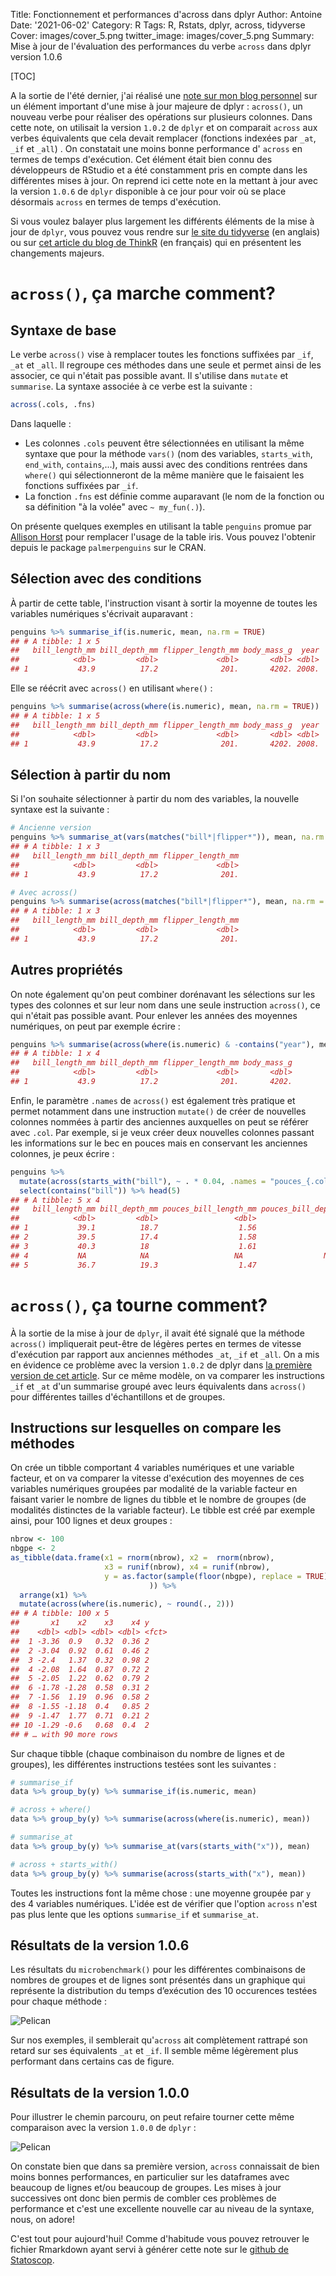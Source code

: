 Title: Fonctionnement et performances d'across dans dplyr
Author: Antoine
Date: '2021-06-02'
Category: R
Tags: R, Rstats, dplyr, across, tidyverse
Cover: images/cover_5.png
twitter_image: images/cover_5.png
Summary: Mise à jour de l'évaluation des performances du verbe `across` dans dplyr version 1.0.6


[TOC]

A la sortie de l'été dernier, j'ai réalisé une [note sur mon blog personnel](https://antoinesir.rbind.io/post/fonctionnement-de-across-dans-dplyr/) sur un élément important d'une mise à jour majeure de dplyr : `across()`, un nouveau verbe pour réaliser des opérations sur plusieurs colonnes. Dans cette note, on utilisait la version `1.0.2` de `dplyr` et on comparait `across` aux verbes équivalents que cela devait remplacer (fonctions indexées par `_at`, `_if` et `_all`) . On constatait une moins bonne performance d' `across` en termes de temps d'exécution. Cet élément était bien connu des développeurs de RStudio et a été constamment pris en compte dans les différentes mises à jour. On reprend ici cette note en la mettant à jour avec la version `1.0.6` de `dplyr` disponible à ce jour pour voir où se place désormais `across` en termes de temps d'exécution.

Si vous voulez balayer plus largement les différents éléments de la mise à jour de `dplyr`, vous pouvez vous rendre sur [le site du tidyverse](https://www.tidyverse.org/blog/2020/06/dplyr-1-0-0/) (en anglais) ou sur [cet article du blog de ThinkR](https://thinkr.fr/hey-quoi-de-neuf-dplyr-le-point-sur-la-v1/#La_fonction_de_calcul_avec_conditions_sur_les_variables_across()) (en français) qui en présentent les changements majeurs. 

# `across()`, ça marche comment?  

## Syntaxe de base  

Le verbe `across()` vise à remplacer toutes les fonctions suffixées par `_if`, `_at` et `_all`. Il regroupe ces méthodes dans une seule et permet ainsi de les associer, ce qui n'était pas possible avant. Il s'utilise dans `mutate` et `summarise`. La syntaxe associée à ce verbe est la suivante :   


```r
across(.cols, .fns)
```
 Dans laquelle :  
 - Les colonnes `.cols` peuvent être sélectionnées en utilisant la même syntaxe que pour la méthode `vars()` (nom des variables, `starts_with`, `end_with`, `contains`,...), mais aussi avec des conditions rentrées dans `where()` qui sélectionneront de la même manière que le faisaient les fonctions suffixées par `_if`.  
 - La fonction `.fns` est définie comme auparavant (le nom de la fonction ou sa définition "à la volée" avec `~ my_fun(.)`).  
 

On présente quelques exemples en utilisant la table `penguins` promue par [Allison Horst](https://github.com/allisonhorst/palmerpenguins) pour remplacer l'usage de la table iris. Vous pouvez l'obtenir depuis le package `palmerpenguins` sur le CRAN.  

## Sélection avec des conditions  

À partir de cette table, l'instruction visant à sortir la moyenne de toutes les variables numériques s'écrivait auparavant :  


```r
penguins %>% summarise_if(is.numeric, mean, na.rm = TRUE)
## # A tibble: 1 x 5
##   bill_length_mm bill_depth_mm flipper_length_mm body_mass_g  year
##            <dbl>         <dbl>             <dbl>       <dbl> <dbl>
## 1           43.9          17.2              201.       4202. 2008.
```

Elle se réécrit avec `across()` en utilisant `where()` :  


```r
penguins %>% summarise(across(where(is.numeric), mean, na.rm = TRUE))
## # A tibble: 1 x 5
##   bill_length_mm bill_depth_mm flipper_length_mm body_mass_g  year
##            <dbl>         <dbl>             <dbl>       <dbl> <dbl>
## 1           43.9          17.2              201.       4202. 2008.
```

## Sélection à partir du nom  

Si l'on souhaite sélectionner à partir du nom des variables, la nouvelle syntaxe est la suivante :  


```r
# Ancienne version
penguins %>% summarise_at(vars(matches("bill*|flipper*")), mean, na.rm = TRUE)
## # A tibble: 1 x 3
##   bill_length_mm bill_depth_mm flipper_length_mm
##            <dbl>         <dbl>             <dbl>
## 1           43.9          17.2              201.

# Avec across()
penguins %>% summarise(across(matches("bill*|flipper*"), mean, na.rm = TRUE))
## # A tibble: 1 x 3
##   bill_length_mm bill_depth_mm flipper_length_mm
##            <dbl>         <dbl>             <dbl>
## 1           43.9          17.2              201.
```

## Autres propriétés  

On note également qu'on peut combiner dorénavant les sélections sur les types des colonnes et sur leur nom dans une seule instruction `across()`, ce qui n'était pas possible avant. Pour enlever les années des moyennes numériques, on peut par exemple écrire :   


```r
penguins %>% summarise(across(where(is.numeric) & -contains("year"), mean, na.rm = TRUE))
## # A tibble: 1 x 4
##   bill_length_mm bill_depth_mm flipper_length_mm body_mass_g
##            <dbl>         <dbl>             <dbl>       <dbl>
## 1           43.9          17.2              201.       4202.
```

Enfin, le paramètre `.names` de `across()` est également très pratique et permet notamment dans une instruction `mutate()` de créer de nouvelles colonnes nommées à partir des anciennes auxquelles on peut se référer avec `.col`. Par exemple, si je veux créer deux nouvelles colonnes passant les informations sur le bec en pouces mais en conservant les anciennes colonnes, je peux écrire :  


```r
penguins %>% 
  mutate(across(starts_with("bill"), ~ . * 0.04, .names = "pouces_{.col}")) %>% 
  select(contains("bill")) %>% head(5)
## # A tibble: 5 x 4
##   bill_length_mm bill_depth_mm pouces_bill_length_mm pouces_bill_depth_mm
##            <dbl>         <dbl>                 <dbl>                <dbl>
## 1           39.1          18.7                  1.56                0.748
## 2           39.5          17.4                  1.58                0.696
## 3           40.3          18                    1.61                0.72 
## 4           NA            NA                   NA                  NA    
## 5           36.7          19.3                  1.47                0.772
```

# `across()`, ça tourne comment?  
À la sortie de la mise à jour de `dplyr`, il avait été signalé que la méthode `across()` impliquerait peut-être de légères pertes en termes de vitesse d'exécution par rapport aux anciennes méthodes `_at`, `_if` et `_all`. On a mis en évidence ce problème avec la version `1.0.2` de dplyr dans [la première version de cet article](https://antoinesir.rbind.io/post/fonctionnement-de-across-dans-dplyr/). Sur ce même modèle, on va comparer les instructions `_if` et `_at` d'un summarise groupé avec leurs équivalents dans `across()` pour différentes tailles d'échantillons et de groupes.   

## Instructions sur lesquelles on compare les méthodes 
On crée un tibble comportant 4 variables numériques et une variable facteur, et on va comparer la vitesse d'exécution des moyennes de ces variables numériques groupées par modalité de la variable facteur en faisant varier le nombre de lignes du tibble et le nombre de groupes (de modalités distinctes de la variable facteur). Le tibble est créé par exemple ainsi, pour 100 lignes et deux groupes :  

```r
nbrow <- 100
nbgpe <- 2
as_tibble(data.frame(x1 = rnorm(nbrow), x2 =  rnorm(nbrow), 
                     x3 = runif(nbrow), x4 = runif(nbrow),
                     y = as.factor(sample(floor(nbgpe), replace = TRUE))
                               )) %>% 
  arrange(x1) %>% 
  mutate(across(where(is.numeric), ~ round(., 2)))
## # A tibble: 100 x 5
##       x1    x2    x3    x4 y    
##    <dbl> <dbl> <dbl> <dbl> <fct>
##  1 -3.36  0.9   0.32  0.36 2    
##  2 -3.04  0.92  0.61  0.46 2    
##  3 -2.4   1.37  0.32  0.98 2    
##  4 -2.08  1.64  0.87  0.72 2    
##  5 -2.05  1.22  0.62  0.79 2    
##  6 -1.78 -1.28  0.58  0.31 2    
##  7 -1.56  1.19  0.96  0.58 2    
##  8 -1.55 -1.18  0.4   0.85 2    
##  9 -1.47  1.77  0.71  0.21 2    
## 10 -1.29 -0.6   0.68  0.4  2    
## # … with 90 more rows
```


Sur chaque tibble (chaque combinaison du nombre de lignes et de groupes), les différentes instructions testées sont les suivantes :  

```r
# summarise_if  
data %>% group_by(y) %>% summarise_if(is.numeric, mean) 

# across + where()  
data %>% group_by(y) %>% summarise(across(where(is.numeric), mean))  

# summarise_at  
data %>% group_by(y) %>% summarise_at(vars(starts_with("x")), mean) 

# across + starts_with()  
data %>% group_by(y) %>% summarise(across(starts_with("x"), mean))
```

Toutes les instructions font la même chose : une moyenne groupée par `y` des 4 variables numériques. L'idée est de vérifier que l'option `across` n'est pas plus lente que les options `summarise_if` et `summarise_at`. 

## Résultats de la version 1.0.6   

Les résultats du `microbenchmark()` pour les différentes combinaisons de nombres de groupes et de lignes sont présentés dans un graphique qui représente la distribution du temps d’exécution des 10 occurences testées pour chaque méthode :     


![Pelican](../images/across_files/unnamed-chunk-10-1.png)<!-- -->

Sur nos exemples, il semblerait qu'`across` ait complètement rattrapé son retard sur ses équivalents `_at` et `_if`. Il semble même légèrement plus performant dans certains cas de figure.  

## Résultats de la version 1.0.0  

Pour illustrer le chemin parcouru, on peut refaire tourner cette même comparaison avec la version `1.0.0` de `dplyr` :  


![Pelican](../images/across_files/unnamed-chunk-11-1.png)<!-- -->

On constate bien que dans sa première version, `across` connaissait de bien moins bonnes performances, en particulier sur les dataframes avec beaucoup de lignes et/ou beaucoup de groupes. Les mises à jour successives ont donc bien permis de combler ces problèmes de performance et c'est une excellente nouvelle car au niveau de la syntaxe, nous, on adore!  

C'est tout pour aujourd'hui! Comme d'habitude vous pouvez retrouver le fichier Rmarkdown ayant servi à générer cette note sur le [github de Statoscop](https://github.com/Statoscop/notebooks-blog).
